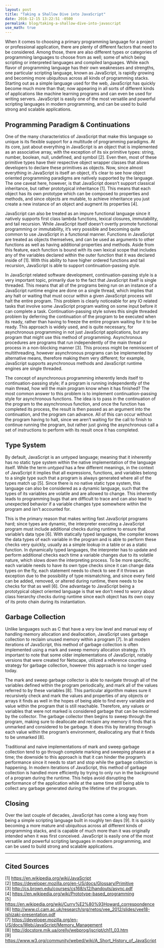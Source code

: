 ```yaml
---
layout: post
title: "Taking a Shallow Dive into JavaScript"
date: 2016-12-15 13:22:51 -0500
permalink: blog/taking-a-shallow-dive-into-javascript
use_math: true
---
```


When it comes to choosing a primary programming language for a project or
professional application, there are plenty of different factors that need to be
considered. Among those, there are also different types or categories of
programming languages to choose from as well; some of which being scripting or
interpreted languages and compiled languages. While each flavor of programming
language has their own weaknesses and strengths, one particular scripting
language, known as JavaScript, is rapidly growing and becoming more ubiquitous
across all kinds of programming stacks. Starting out as a simple language used
for the web, JavaScript has quickly become much more than that; now appearing
in all sorts of different kinds of applications like machine learning programs
and can even be used for writing servers. JavaScript is easily one of the most
versatile and powerful scripting languages in modern programming, and can be
used to build strong and scalable applications.

## Programming Paradigm & Continuations

One of the many characteristics of JavaScript that make this language so unique
is its flexible support for a multitude of programming paradigms. At its core,
just about everything in JavaScript is an object that is implemented as an
associative array, with the exception of its six primitive types: string,
number, boolean, null, undefined, and symbol [2]. Even then, most of these
primitive types have their respective object wrapper classes that allows
developers to declare these primitives as objects. Now, since almost everything
in JavaScript is itself an object, it’s clear to see how object oriented
programming paradigms are natively supported by the language. The one caveat
here, however, is that JavaScript doesn’t support classical inheritance, but
rather prototypical inheritance [1]. This means that each object has its own
prototype which can be composed to properties and methods, and since objects
are mutable, to achieve inheritance you just create a new instance of an object
and augment its properties [4].

JavaScript can also be treated as an impure functional language since it
natively supports first class lambda functions, lexical closures, immutability,
and tail recursion. While JavaScript itself doesn’t overtly promote functional
programming or immutability, it’s very possible and becoming quite common to
use JavaScript in a functional manner. Functions in JavaScript are treated as
objects themselves, and can be used as arguments to other functions as well as
having additional properties and methods. Aside from this feature, each
function is bound with its own lexical scope that includes any of the variables
declared within the outer function that it was declared inside of [1]. With
this ability to have higher ordered functions and tail recursion, JavaScript is
able to support continuation-passing style.

In JavaScript related software development, continuation-passing style is a
very important topic, primarily due to the fact that JavaScript itself is
single threaded. This means that all of the programs being run on an instance
of a JavaScript runtime engine are done on a single thread, which implies that
any halt or waiting that must occur within a given JavaScript process will halt
the entire program. This problem is clearly noticeable for any IO related tasks
that involve some JavaScript program waiting on some input before it can
complete a task. Continuation-passing style solves this single threaded problem
by deferring the continuation of the program to be executed when its ready,
rather than having to freeze the entire program waiting for it to be ready.
This approach is widely used, and is quite necessary, for asynchronous
programming in not just JavaScript applications, but any program that might use
this method of programming. Asynchronous procedures are programs that run
independently of the main thread or process in a non-blocking manner [3]. This
process might be reminiscent of multithreading, however asynchronous programs
can be implemented by alternative means, therefore making them very different;
for example, JavaScript supports asynchronous methods and JavaScript runtime
engines are single threaded.  

The concept of asynchronous programming inherently lends itself to
continuation-passing style; if a program is running independently of the main
thread, how will the main program know when it has finished? The most common
answer to this problem is to implement continuation-passing style for
asynchronous functions. The idea is to pass in the continuation of the program
to the asynchronous function, and once the function has completed its process,
the result is then passed as an argument into the continuation, and the program
can advance. All of this can occur without the program having to halt, since we
aren’t waiting for the call to finish to continue running the program, but
rather just giving the asynchronous call a set of instructions to perform with
its result once it has completed.

## Type System

By default, JavaScript is an untyped language; meaning that it inherently has
no static type system within the native implementation of the language itself.
While the term _untyped_ has a few different meanings, in the context of
JavaScript it implies that all expressions, functions, and variables belong to
a single type such that a program is always generated where all of the types
match up [5]. Since there is no native static type system, this language can
also be considered as a dynamic language, such that the types of its variables
are volatile and are allowed to change. This inherently leads to programming
bugs that are difficult to trace and can also lead to unexpected behavior if a
variable changes type somewhere within the program and isn’t accounted for.  

This is the primary reason that makes writing fast JavaScript programs hard;
since types are dynamic, the interpreter executing a JavaScript program must
include additional checks during runtime to ensure that variable’s data type
[6]. With statically typed languages, the compiler knows the data types of each
variable in the program and is able to perform these checks very quickly,
usually as a simple lookup in a table or as a static function. In dynamically
typed languages, the interpreter has to update and perform additional checks
each time a variable changes due to its volatile nature, which slows down the
interpreting process. To be more specific, each variable needs to have its own
type checks since it can change data types on the fly, each statement needs to
check to see if it throws an exception due to the possibility of type
mismatching, and since every field can be added, removed, or altered during
runtime, there needs to be checks for that as well [6]. One advantage to
JavaScript being a prototypical object oriented language is that we don’t need
to worry about class hierarchy checks during runtime since each object has its
own copy of its proto chain during its instantiation.

## Garbage Collection

Unlike languages such as C that have a very low level and manual way of
handling memory allocation and deallocation, JavaScript uses garbage collection
to reclaim unused memory within a program [7]. In all modern iterations of
JavaScript, this method of garbage collection is often implemented using a mark
and sweep memory allocation strategy. It’s important to note that some older
implementations of JavaScript, notably versions that were created for Netscape,
utilized a reference counting strategy for garbage collection, however this
approach is no longer used today.  

The mark and sweep garbage collector is able to navigate through all of the
variables defined within the program periodically, and mark all of the values
referred to by these variables [8]. This particular algorithm makes sure it
recursively check and mark the values and properties of any objects or arrays
it finds as well in the hopes of being able to find every variable and value
within the program that is still reachable. Therefore, any values or variables
that were not marked is considered garbage that can be reclaimed by the
collector. The garbage collector then begins to sweep through the program,
making sure to deallocate and reclaim any memory it finds that is unmarked and
considered to be garbage. It does this by iterating through each value within
the program’s environment, deallocating any that it finds to be unmarked [8].  

Traditional and naive implementations of mark and sweep garbage collection tend
to go through complete marking and sweeping phases at a time; the downside to
this approach is that it can hinder the program’s performance since it needs to
start and stop while the garbage collection is happening. In modern iterations
of JavaScript, this method of garbage collection is handled more efficiently by
trying to only run in the background of a program during the runtime. This
helps avoid disrupting the performance of the application while at the same
time still being able to collect any garbage generated during the lifetime of
the program.  

## Closing

Over the last couple of decades, JavaScript has come a long way from being a
simple scripting language built in roughly ten days [9]. It is quickly becoming
a more mature and ubiquitous across all different kinds of programming stacks,
and is capable of much more than it was originally intended when it was first
conceived. JavaScript is easily one of the most versatile and powerful
scripting languages in modern programming, and can be used to build strong and
scalable applications.

---

## Cited Sources

[1] https://en.wikipedia.org/wiki/JavaScript <br />
[2] https://developer.mozilla.org/en-US/docs/Glossary/Primitive <br />
[3] http://cs.brown.edu/courses/cs168/s12/handouts/async.pdf <br />
[4] https://en.wikipedia.org/wiki/Prototype-based_programming <br />
[5] https://en.wikipedia.org/wiki/Curry%E2%80%93Howard_correspondence <br />
[6] http://www.cl.cam.ac.uk/research/srg/netos/vee_2012/slides/vee18-ishizaki-presentation.pdf <br />
[7] https://developer.mozilla.org/en-US/docs/Web/JavaScript/Memory_Management <br />
[8] http://docstore.mik.ua/orelly/webprog/jscript/ch11_03.htm <br />
[9] https://www.w3.org/community/webed/wiki/A_Short_History_of_JavaScript
